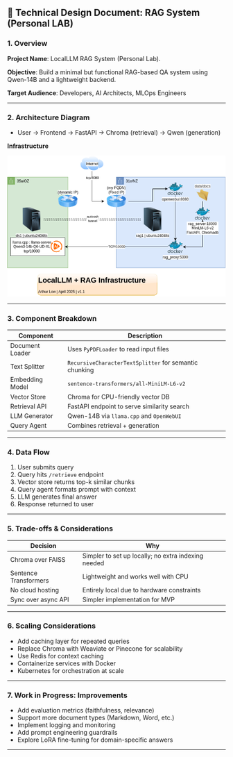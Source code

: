 ## 📝 Technical Design Document: RAG System (Personal LAB)

### 1. Overview

**Project Name**: LocalLLM RAG System (Personal Lab).

**Objective**: Build a minimal but functional RAG-based QA system using Qwen-14B and a lightweight backend.  

**Target Audience**: Developers, AI Architects, MLOps Engineers  

---

### 2. Architecture Diagram

- User → Frontend → FastAPI → Chroma (retrieval) → Qwen (generation)

**Infrastructure**

![Alt](images/LocalLLM+RAG-Infrastructure-v11.drawio.png)

---

### 3. Component Breakdown

| Component | Description |
|----------|-------------|
| Document Loader | Uses `PyPDFLoader` to read input files |
| Text Splitter | `RecursiveCharacterTextSplitter` for semantic chunking |
| Embedding Model | `sentence-transformers/all-MiniLM-L6-v2` |
| Vector Store | Chroma for CPU-friendly vector DB |
| Retrieval API | FastAPI endpoint to serve similarity search |
| LLM Generator | Qwen-14B via `llama.cpp` and `OpenWebUI` |
| Query Agent | Combines retrieval + generation |

---

### 4. Data Flow

1. User submits query
2. Query hits `/retrieve` endpoint
3. Vector store returns top-k similar chunks
4. Query agent formats prompt with context
5. LLM generates final answer
6. Response returned to user

---

### 5. Trade-offs & Considerations

| Decision | Why |
|--------|-----|
| Chroma over FAISS | Simpler to set up locally; no extra indexing needed |
| Sentence Transformers | Lightweight and works well with CPU |
| No cloud hosting | Entirely local due to hardware constraints |
| Sync over async API | Simpler implementation for MVP |

---

### 6. Scaling Considerations

- Add caching layer for repeated queries
- Replace Chroma with Weaviate or Pinecone for scalability
- Use Redis for context caching
- Containerize services with Docker
- Kubernetes for orchestration at scale

---

### 7. Work in Progress: Improvements

- Add evaluation metrics (faithfulness, relevance)
- Support more document types (Markdown, Word, etc.)
- Implement logging and monitoring
- Add prompt engineering guardrails
- Explore LoRA fine-tuning for domain-specific answers

---
